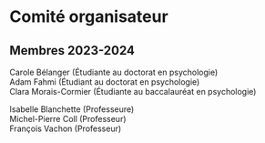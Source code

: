 # Comité organisateur


## Membres 2023-2024
Carole Bélanger (Étudiante au doctorat en psychologie)  
Adam Fahmi (Étudiant au doctorat en psychologie)  
Clara Morais-Cormier (Étudiante au baccalauréat en psychologie)  

Isabelle Blanchette (Professeure)  
Michel-Pierre Coll (Professeur)  
François Vachon (Professeur)  


